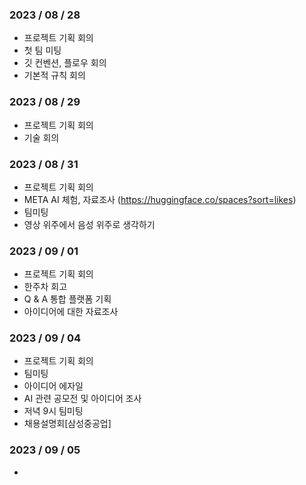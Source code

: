 
### 2023 / 08 / 28

- 프로젝트 기획 회의
- 첫 팀 미팅
- 깃 컨벤션, 플로우 회의
- 기본적 규칙 회의

### 2023 / 08 / 29

- 프로젝트 기획 회의
- 기술 회의

### 2023 / 08 / 31

- 프로젝트 기획 회의
- META AI 체험, 자료조사 (https://huggingface.co/spaces?sort=likes)
- 팀미팅
- 영상 위주에서 음성 위주로 생각하기

### 2023 / 09 / 01

- 프로젝트 기획 회의
- 한주차 회고
- Q & A 통합 플랫폼 기획
- 아이디어에 대한 자료조사

### 2023 / 09 / 04

- 프로젝트 기획 회의
- 팀미팅
- 아이디어 에자일
- AI 관련 공모전 및 아이디어 조사
- 저녁 9시 팀미팅
- 채용설명회[삼성중공업]

### 2023 / 09 / 05

-

